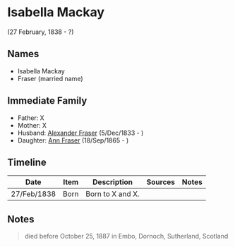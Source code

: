 ﻿---
layout: person
subject_key: i41556256
permalink: /people/i41556256
---

# Isabella Mackay
(27 February, 1838 - ?)

## Names

* Isabella Mackay
* Fraser (married name)

## Immediate Family

* Father: X
* Mother: X
* Husband: [Alexander Fraser](./@97086424@-alexander-fraser-b1833-12-5-d.md) (5/Dec/1833 - )
* Daughter: [Ann Fraser](./@70425788@-ann-fraser-b1865-9-18-d.md) (18/Sep/1865 - )

## Timeline

Date | Item | Description | Sources | Notes
---|---|---|---|---
27/Feb/1838 | Born | Born to X and X. |  | 

## Notes

> died before October 25, 1887 in Embo, Dornoch, Sutherland, Scotland
>


